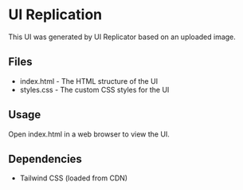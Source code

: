 # UI Replication

This UI was generated by UI Replicator based on an uploaded image.

## Files
- index.html - The HTML structure of the UI
- styles.css - The custom CSS styles for the UI

## Usage
Open index.html in a web browser to view the UI.

## Dependencies
- Tailwind CSS (loaded from CDN)
